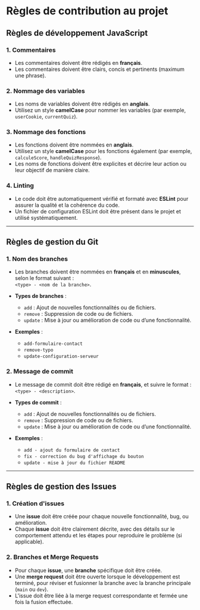 # Règles de contribution au projet

## Règles de développement JavaScript

### 1. **Commentaires**
- Les commentaires doivent être rédigés en **français**.
- Les commentaires doivent être clairs, concis et pertinents (maximum une phrase).

### 2. **Nommage des variables**
- Les noms de variables doivent être rédigés en **anglais**.
- Utilisez un style **camelCase** pour nommer les variables (par exemple, `userCookie`, `currentQuiz`).

### 3. **Nommage des fonctions**
- Les fonctions doivent être nommées en **anglais**.
- Utilisez un style **camelCase** pour les fonctions également (par exemple, `calculeScore`, `handleQuizResponse`).
- Les noms de fonctions doivent être explicites et décrire leur action ou leur objectif de manière claire.

### 4. **Linting**
- Le code doit être automatiquement vérifié et formaté avec **ESLint** pour assurer la qualité et la cohérence du code.
- Un fichier de configuration ESLint doit être présent dans le projet et utilisé systématiquement.

---

## Règles de gestion du Git

### 1. **Nom des branches**
- Les branches doivent être nommées en **français** et en **minuscules**, selon le format suivant :  
  `<type> - <nom de la branche>`.

- **Types de branches** :  
  - `add` : Ajout de nouvelles fonctionnalités ou de fichiers.  
  - `remove` : Suppression de code ou de fichiers.  
  - `update` : Mise à jour ou amélioration de code ou d’une fonctionnalité.  

- **Exemples** :  
  - `add-formulaire-contact`  
  - `remove-typo`  
  - `update-configuration-serveur`

### 2. **Message de commit**
- Le message de commit doit être rédigé en **français**, et suivre le format :  
  `<type> - <description>`.

- **Types de commit** :  
  - `add` : Ajout de nouvelles fonctionnalités ou de fichiers.  
  - `remove` : Suppression de code ou de fichiers.  
  - `update` : Mise à jour ou amélioration de code ou d’une fonctionnalité.  
  
- **Exemples** :  
  - `add - ajout du formulaire de contact`  
  - `fix - correction du bug d'affichage du bouton`  
  - `update - mise à jour du fichier README`  


---

## Règles de gestion des Issues

### 1. **Création d'issues**
- Une **issue** doit être créée pour chaque nouvelle fonctionnalité, bug, ou amélioration.
- Chaque **issue** doit être clairement décrite, avec des détails sur le comportement attendu et les étapes pour reproduire le problème (si applicable).

### 2. **Branches et Merge Requests**
- Pour chaque **issue**, une **branche** spécifique doit être créée.
- Une **merge request** doit être ouverte lorsque le développement est terminé, pour réviser et fusionner la branche avec la branche principale (`main` ou `dev`).
- L'issue doit être liée à la merge request correspondante et fermée une fois la fusion effectuée.